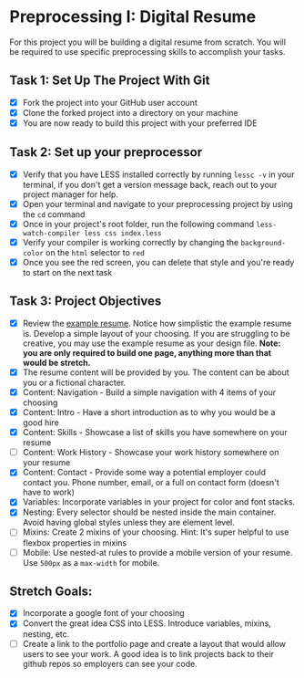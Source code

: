 # Preprocessing I: Digital Resume

For this project you will be building a digital resume from scratch. You will be required to use specific preprocessing skills to accomplish your tasks.

## Task 1: Set Up The Project With Git

- [x] Fork the project into your GitHub user account
- [x] Clone the forked project into a directory on your machine
- [x] You are now ready to build this project with your preferred IDE

## Task 2: Set up your preprocessor

- [x] Verify that you have LESS installed correctly by running `lessc -v` in your terminal, if you don't get a version message back, reach out to your project manager for help.
- [x] Open your terminal and navigate to your preprocessing project by using the `cd` command
- [x] Once in your project's root folder, run the following command `less-watch-compiler less css index.less`
- [x] Verify your compiler is working correctly by changing the `background-color` on the `html` selector to `red`
- [x] Once you see the red screen, you can delete that style and you're ready to start on the next task

## Task 3: Project Objectives

- [x] Review the [example resume](resume-example.png). Notice how simplistic the example resume is. Develop a simple layout of your choosing. If you are struggling to be creative, you may use the example resume as your design file.
      **Note: you are only required to build one page, anything more than that would be stretch.**
- [x] The resume content will be provided by you. The content can be about you or a fictional character.
- [x] Content: Navigation - Build a simple navigation with 4 items of your choosing
- [x] Content: Intro - Have a short introduction as to why you would be a good hire
- [x] Content: Skills - Showcase a list of skills you have somewhere on your resume
- [ ] Content: Work History - Showcase your work history somewhere on your resume
- [x] Content: Contact - Provide some way a potential employer could contact you. Phone number, email, or a full on contact form (doesn't have to work)
- [x] Variables: Incorporate variables in your project for color and font stacks.
- [x] Nesting: Every selector should be nested inside the main container. Avoid having global styles unless they are element level.
- [ ] Mixins: Create 2 mixins of your choosing. Hint: It's super helpful to use flexbox properties in mixins
- [ ] Mobile: Use nested-at rules to provide a mobile version of your resume. Use `500px` as a `max-width` for mobile.

## Stretch Goals:

- [x] Incorporate a google font of your choosing
- [x] Convert the great idea CSS into LESS. Introduce variables, mixins, nesting, etc.
- [ ] Create a link to the portfolio page and create a layout that would allow users to see your work. A good idea is to link projects back to their github repos so employers can see your code.
